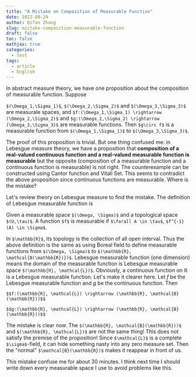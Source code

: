 ```yaml
---
title: "A Mistake on Composition of Measurable Function"
date: 2022-09-29
author: Qifan Zhang
slug: mistake-composition-measurable-function
draft: false
toc: false
mathjax: true
categories:
  - test
tags:
  - article
  - English
---
```

<!-- <script type="text/javascript" id="MathJax-script" async
  src="https://cdn.jsdelivr.net/npm/mathjax@3/es5/tex-mml-chtml.js">
</script> -->


In abstract measure theory, we have one proposition about the composition of measurable function. Suppose 

`$(\Omega_1,\Sigma_1)$`, `$(\Omega_2,\Sigma_2)$` and `$(\Omega_3,\Sigma_3)$` are measurale spaces, and `$f:(\Omega_1,\Sigma_1) \rightarrow (\Omega_2,\Sigma_2)$` and `$g:(\Omega_2,\Sigma_2) \rightarrow (\Omega_3,\Sigma_3)$` are measurable functions. Then `$g\circ f$` is a measurable function from `$(\Omega_1,\Sigma_1)$` to `$(\Omega_3,\Sigma_3)$`.

The proof of this proposition is trivial. But one thing confused me: in Lebesgue measure theory, we have a proposition that **composition of a real-valued continuous function and a real-valued measurable function is measurable** but the opposite (composition of a measurable function and a continuous function is measurable) is not right. The counterexample can be constructed using Cantor function and Vitali Set. This seems to contradict the above proposition since continuous functions are measurable. Where is the mistake?

Let's review theory on Lebesgue measure to find the mistake. The definition of Lebesgue measurable function is

Given a measurable space `$(\Omega, \Sigma)$` and a topological space `$(U,\tau)$`. A function `$f$` is measurable if `$\forall A \in \tau$`, `$f^{-1}(A) \in \Sigma$`.

In `$\mathbb{R}$`, its topology is the collection of all open interval. Thus the above definition is the same as using Boreal field to define measurable functions from `$(\Omega, \Sigma)$` to `$(\mathbb{R}, \mathcal{B(\mathbb{R})})$`. Lebesgue measurable function (one dimension) means the domain of the measurable function is Lebesgue measurable space `$(\mathbb{R}, \mathcal{L})$`. Obviously, a continuous function on $\mathbb{R}$ is a Lebesgue measurable function. Let's make it clearer here. Let $f$ be the Lebesgue measurable function and $g$ be the continuous function. Then

`$$f:(\mathbb{R}, \mathcal{L}) \rightarrow (\mathbb{R}, \mathcal{B}(\mathbb{R}))$$`

`$$g:(\mathbb{R}, \mathcal{L}) \rightarrow (\mathbb{R}, \mathcal{B}(\mathbb{R}))$$`

The mistake is clear now. The `$(\mathbb{R}, \mathcal{B}(\mathbb{R}))$` and `$(\mathbb{R}, \mathcal{L})$` are not the same thing! This does not satisfy the premise of the proposition! Since `$\mathcal{L}$` is a complete `$\sigma$`-field, it can hide something nasty into any zero measure set. Then the "normal" `$\mathcal{B}(\mathbb{R})$` makes it reappear in front of us. 

This mistake confuse me for about 30 minutes. I think next time I should write down every measurable space I use to avoid problems like this. 
